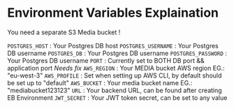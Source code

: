 
# Environment Variables Explaination

You need a separate S3 Media bucket !

`POSTGRES_HOST` : Your Postgres DB host
`POSTGRES_USERNAME` : Your Postgres DB username
`POSTGRES_DB` : Your Postgres DB username
`POSTGRES_PASSWORD` : Your Postgres DB username
`PORT` : Currently set to BOTH DB port && application port *Needs fix*
`AWS_REGION` : Your MEDIA bucket AWS region EG.: "eu-west-3"
`AWS_PROFILE` : Set when setting up AWS CLI, by default should be set up to "default"
`AWS_BUCKET` : Your media bucket name EG.: "mediabucket123123"
`URL` : Your backend URL, can be found after creating EB Environment
`JWT_SECRET` : Your JWT token secret, can be set to any value
